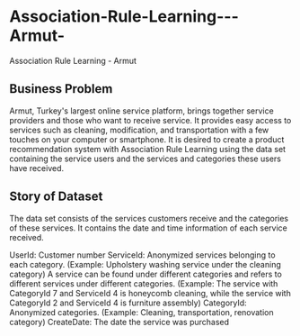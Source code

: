 # Association-Rule-Learning---Armut-
Association Rule Learning - Armut 

## Business Problem 

Armut, Turkey's largest online service platform, brings together service providers and those who want to receive service. It provides easy access to services such as cleaning, modification, and transportation with a few touches on your computer or smartphone. It is desired to create a product recommendation system with Association Rule Learning using the data set containing the service users and the services and categories these users have received.

## Story of Dataset

The data set consists of the services customers receive and the categories of these services. It contains the date and time information of each service received.

UserId: Customer number
ServiceId: Anonymized services belonging to each category. (Example: Upholstery washing service under the cleaning category)
A service can be found under different categories and refers to different services under different categories.
(Example: The service with CategoryId 7 and ServiceId 4 is honeycomb cleaning, while the service with CategoryId 2 and ServiceId 4 is furniture assembly)
CategoryId: Anonymized categories. (Example: Cleaning, transportation, renovation category)
CreateDate: The date the service was purchased
